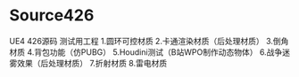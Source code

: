 # Source426

UE4 426源码  测试用工程
1.圆环可控材质
2.卡通渲染材质（后处理材质）
3.倒角材质
4.背包功能（仿PUBG）
5.Houdini测试（B站WPO制作动态物体）
6.战争迷雾效果（后处理材质）
7.折射材质
8.雷电材质
